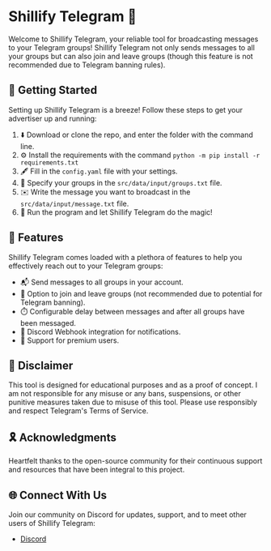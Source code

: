 # Shillify Telegram 💬

Welcome to Shillify Telegram, your reliable tool for broadcasting messages to your Telegram groups! Shillify Telegram not only sends messages to all your groups but can also join and leave groups (though this feature is not recommended due to Telegram banning rules).

## 🚀 Getting Started

Setting up Shillify Telegram is a breeze! Follow these steps to get your advertiser up and running:

1. ⬇️ Download or clone the repo, and enter the folder with the command line.
2. ⚙️ Install the requirements with the command `python -m pip install -r requirements.txt`
3. 🖋️ Fill in the `config.yaml` file with your settings.
4. 🔖 Specify your groups in the `src/data/input/groups.txt` file.
5. ✉️ Write the message you want to broadcast in the `src/data/input/message.txt` file.
6. 🏁 Run the program and let Shillify Telegram do the magic!

## 🚀 Features

Shillify Telegram comes loaded with a plethora of features to help you effectively reach out to your Telegram groups:

- 📬 Send messages to all groups in your account.
- 🔄 Option to join and leave groups (not recommended due to potential for Telegram banning).
- ⏱️ Configurable delay between messages and after all groups have been messaged.
- 🔄 Discord Webhook integration for notifications.
- 💎 Support for premium users.

## 📝 Disclaimer

This tool is designed for educational purposes and as a proof of concept. I am not responsible for any misuse or any bans, suspensions, or other punitive measures taken due to misuse of this tool. Please use responsibly and respect Telegram's Terms of Service.

## 🎗️ Acknowledgments

Heartfelt thanks to the open-source community for their continuous support and resources that have been integral to this project.

## 🌐 Connect With Us

Join our community on Discord for updates, support, and to meet other users of Shillify Telegram:

- [Discord](https://discord.gg/kws)
